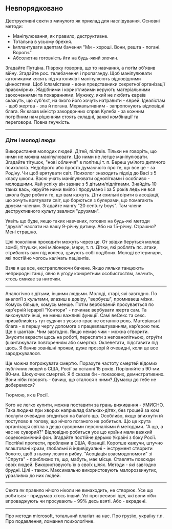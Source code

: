 ## Невпорядковано
 Деструктивні секти з минулого як приклад для наслідування. Основні методи:
- Маніпулювання, як правило, деструктивне.
- Тотальна в усьому брехня.
- Імплантувати адептам бачення "Ми - хороші. Вони, решта - погані. Вороги."
- Абсолютна готовність йти на будь-який злочин.

Згадайте Путціна. Півроку говорив, що то навчання, а потім об'явив війну.
Згадайте рос. телебачення і пропаганду.
Щоб маніпулювати католиками косять під католиків і маніпулюють відповідними цінностями. Щоб ісламістами - вони представники секретної організації правомірних.
Жадібними і користливими керують матеріальними заохоченнями та покараннями.
Мужику, який не любить євреїв скажуть, що суб'єкт, на якого його хочуть натравити - єврей.
Ідеалістам - щоб жертва - зла й погана.
Меркальтивним - запропонують відповідні блага.
Як казав міністр закордонних справ Кулеба - за кожним потрібним нам рішенням стоять складні, важкі комбінації та переговори.
Повна гнучкість.

***
### Діти і молоді люди
Використання молодих людей. Дітей, пілітків. Тільки не говоріть, що ними не можна маніпулювати. Що ними не легше маніпулювати. Згадайте тітушок, "нові обличчя" в політиці т. п. 
Береш умілого дитячого психолога. Недоброго або просто думаючого про те, що все це - за Родіну. Чи щоб врятувати світ. Психолог знаходить підхід до Васі з 5 класу школи. Васю учать маніпулювати однолітками і особливо - молодшими. Хай успіху він зазнає з 5 дітьми/підлітками. Знайдіть 10 таких вась, керуйте ними вміло і продумано і за 5 років ледь не вся школа буде робити те, що вам кажуть. Діти схильні вірити в асоціації, що хочуть врятувати світ, що борються з булерами, що помагають друзям-членам. Згадайте мангу "20 century boys". Там члени деструктивного культу звалися "друзями". 

Уявіть що буде, якщо таких навчених, готових на будь-які методи "друзів" наслати на вашу 9-річну дитину. Або на 15-річну. Страшно? Мені страшно.

Цілі покоління проходити можуть через це. От звідки беруться молоді зомбі, тітушки, юні міліонери, мери, т. п. Дітки, які роблять пс. атаки, стрибають вам під колеса, цькують собі подібних. Молоді ветеринари, які постійно чогось калічать паціентів.

Взяв я це все, екстраполюючи бачене. Якщо ляльки танцюють неприродні танці, явно в угоду конкретним особистостям, значить, хтось смикає за ниточки.

***
Аналогічно з дітьми, іншими людьми. Молоді, старі, які завгодно. По аналогії з культами, влазиш в довіру, "вербуєш", промиваєш мізки. Комусь більше, комусь менше. Потім вербований просувається по кар'єрній ієрархії "Контори" - починає вербувати жертв сам. Та виконувати інші, не менш важливі функції. Самі веСекс та секс. привабливість тут судячи з усього грає не останню роль. Матеріальні блага - в першу чергу допомога з працевлаштуванням, кар'єрою теж.
Ще є шантаж. Чим завгодно. Якщо немає чим - можна створити. Змусити вкрасти щось на роботі, переспати з неповнолітньою, отруїти (шантажувати повторенням або смертю). Оклеветати, підставити під щось.
Я бачив зовнішні прояви, дуже прозорі й очевидні, коли це все зароджувалося.

Ще можна погрожувати смертю. Порахуте частоту смертей відомих публічних людей в США, Росії за останні 15 років. Порівняйте з 90-ми. 80-ми. Шокуючих смертей. Я б сказав би - показових, демнстративних. Вони ніби говорять - бачиш, що сталося з ними? Думаєш до тебе не доберемося?

Тюрмою, як в Росії.

Кого не легко купити, можна поставити за грань виживання - УМИСНО. Така людина при хворих наприклад батьках-дітях, без грошей за ком послуги очевидно згодиться на багато що. Особливо, якщо впихнути їй поступово в голову, що нічого поганого не робиться. Що це крута організація світла з дещо суворими персоналіями й методами. "А що, а час не суворий?"
Відповідно робиться усе що країни мали важкий соцекономічний фон. Згадайте постійне дерьмо Україні з боку Росії. Постійні протести, проблеми в США, Франції. 
Коротше кажучи, штучно влаштовані кризи, глобальні й індивідуальні - інструмент створити болото, щоб в ньому ловити рибку. 
"Асоціація взаємодопомоги" зі "Спрута" - приблизно те, що, мабуть, має місце.
Ставлять повсюди своїх людей. Використовують їх в своїх цілях. Методи - які завгодно брудні. Цілі - також. Максимально використовують малорозвинутих, уразливих до них людей.

***
Секта як правило нічого ніколи не винаходить, не створює. Усе що робиться - придумав хтось інший. Усі прогресивні ідеї, які вони ніби впроваджують чи просувають - 99% десь взяті. Або - вкрадені.

*** 

Про методи microsoft, тотальний плагіат на нас.
Про грузію, україну т.п.
Про подавлення, ломання психологічне.